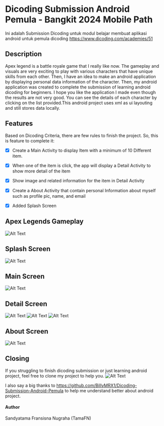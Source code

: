 # Dicoding Submission Android Pemula - Bangkit 2024 Mobile Path
Ini adalah Submission Dicoding untuk modul belajar membuat aplikasi android untuk pemula dicoding https://www.dicoding.com/academies/51

## Description
Apex legend is a battle royale game that I really like now. The gameplay and visuals are very exciting to play with various characters that have unique skills from each other. Then, I have an idea to make an android application by displaying personal data information of the character. Then, my android application was created to complete the submission of learning android dicoding for beginners. I hope you like the application I made even though the results are not very good. You can see the details of each character by clicking on the list provided.This android project uses xml as ui layouting and still stores data locally. 


## Features
Based on Dicoding Criteria, there are few rules to finish the project. So, this is feature to complete it:
- [x] Create a Main Activity to display Item with a minimum of 10 Different item.
- [x] When one of the item is click, the app will display a Detail Activity to show more detail of the item
- [x] Show image and related information for the item in Detail Activity
- [x] Create a About Activity that contain personal Information about myself such as profile pic, name, and email
- [x] Added Splash Screen


## Apex Legends Gameplay
![Alt Text](image\one.gif)

## Splash Screen 
![Alt Text](image\splash.png)

## Main Screen 
![Alt Text](image\main.PNG)

## Detail Screen 
![Alt Text](image\detail.PNG)
![Alt Text](image\detailtwo.PNG)
![Alt Text](image\detailthird.PNG)

## About Screen 
![Alt Text](image\about.PNG)
     
## Closing
If you struggling to finish dicoding submission or just learning android project, feel free to clone my project to help you. 
![Alt Text](image\giphy2.gif)

I also say a big thanks to https://github.com/BillyMRX1/Dicoding-Submission-Android-Pemula to help me understand better about android project. 

#### Author
Sandyatama Fransisna Nugraha (TamaFN)